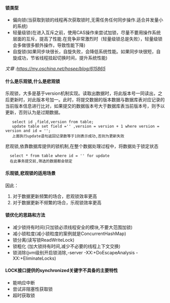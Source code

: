 #### 锁类型
+ 偏向锁(当获取到锁的线程再次获取锁时,无需任务任何同步操作.适合并发量小的系统)
+ 轻量级锁(在进入互斥之前，使用CAS操作来尝试加锁，尽量不要用操作系统层面的互斥，提高了性能.在竞争非常激烈时（轻量级锁总是失败），轻量级锁会多做很多额外操作，导致性能下降)
+ 自旋锁(如果同步块很长，自旋失败，会降低系统性能。如果同步块很短，自旋成功，节省线程挂起切换时间，提升系统性能)

*文章 :https://my.oschina.net/hosee/blog/615865*


#### 什么是乐观锁,什么是悲观锁  
乐观锁，大多是基于version机制实现。读取出数据时，将此版本号一同读出，之后更新时，对此版本号加一。此时，将提交数据的版本数据与数据库表对应记录的当前版本信息进行比对，如果提交的数据版本号大于数据库表当前版本号，则予以更新，否则认为是过期数据。
```
   select id ,field,version from table;
   update table set field ='' ,version = version + 1 where version = version and id = '';
   上面执行update语句返回记录数等于1则表示成功,否则为更新失败
```   
悲观锁,依靠数据库提供的锁机制,在整个数据处理过程中，将数据处于锁定状态
```
  select * from table where id = '' for update 
  在此事务提交前,筛选的数据都会锁定
```
   
#### 乐观锁,悲观锁的适用场景   
 因此： 
 1. 对于数据更新频繁的场合，悲观锁效率更高 
 2. 对于数据更新不频繁的场合，乐观锁效率更高


#### 锁优化的思路和方法
+ 减少锁持有时间(只加锁必须线程安全的模块,不要大范围加锁)
+ 减小锁粒度(减小锁粒度的案例就是ConcurrentHashMap)
+ 锁分离(读写锁ReadWriteLock)
+ 锁粗化 (加大锁持有时间,减少不必要的线程上下文交换)
+ 锁消除(jvm级别开启锁消除,-server -XX:+DoEscapeAnalysis -XX:+EliminateLocks)


#### LOCK接口提供的synchronized关键字不具备的主要特性
+ 能响应中断
+ 尝试非阻塞性获取锁
+ 超时获取锁
